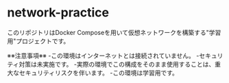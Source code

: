 # network-practice
このリポジトリはDocker Composeを用いて仮想ネットワークを構築する"学習用"プロジェクトです。  

※※注意事項※※ 
-この環境はインターネットとは接続されていません。
-セキュリティ対策は未実施です。
-実際の環境でこの構成をそのまま使用することは、重大なセキュリティリスクを伴います。
-この環境は学習用です。
